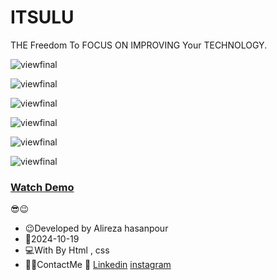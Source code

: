 # ITSULU

THE Freedom To FOCUS ON IMPROVING Your TECHNOLOGY.


![viewfinal](https://github.com/user-attachments/assets/8a8d22e1-1b55-4fb3-a405-1fa3afc06747)


![viewfinal](https://github.com/user-attachments/assets/cb9adece-f59b-4b9c-bfc1-21110634a877)


![viewfinal](https://github.com/user-attachments/assets/db72f4e6-9167-4867-9ac3-f9d745d21551)

![viewfinal](https://github.com/user-attachments/assets/c85e9d3e-4729-4efc-aaac-9f71e826dba7)

![viewfinal](https://github.com/user-attachments/assets/a75a1e20-bc30-4597-a272-7ca06b62e8f1)

![viewfinal](https://github.com/user-attachments/assets/5d704fc7-1ae3-47b4-97fb-b1d1e5bfdb40)


### [Watch Demo](https://alirezafrontend.github.io/ITSULU/ "Watch Demo")

 😎😉
- 😉Developed by Alireza hasanpour
- 📅2024-10-19
- 💻With By Html , css  
- 📲📞ContactMe 🔗 [Linkedin](https://www.linkedin.com/in/alireza-hasanpour-9ab4a732b?lipi=urn%3Ali%3Apage%3Ad_flagship3_profile_view_base_contact_details%3B74hz%2BdeVT62fhpXhtgK67Q%3D%3D "Linkedin") 
 [instagram](http://https://www.instagram.com/alireza_hasanpour_frontend?igsh=NHN3aGt1ZTJsNHF1 "instagram")
